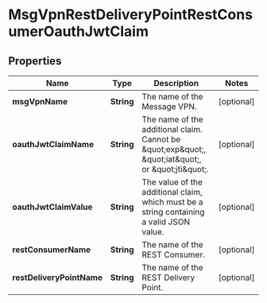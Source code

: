 

# MsgVpnRestDeliveryPointRestConsumerOauthJwtClaim


## Properties

| Name | Type | Description | Notes |
|------------ | ------------- | ------------- | -------------|
|**msgVpnName** | **String** | The name of the Message VPN. |  [optional] |
|**oauthJwtClaimName** | **String** | The name of the additional claim. Cannot be \&quot;exp\&quot;, \&quot;iat\&quot;, or \&quot;jti\&quot;. |  [optional] |
|**oauthJwtClaimValue** | **String** | The value of the additional claim, which must be a string containing a valid JSON value. |  [optional] |
|**restConsumerName** | **String** | The name of the REST Consumer. |  [optional] |
|**restDeliveryPointName** | **String** | The name of the REST Delivery Point. |  [optional] |



